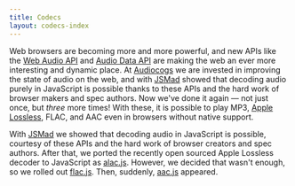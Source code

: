 ```yaml
---
title: Codecs
layout: codecs-index
---
```


Web browsers are becoming more and more powerful, and new APIs like the [Web Audio API][web-audio] and [Audio Data API][audio-data] are making the web an ever more interesting and dynamic place. At [Audiocogs](/) we are invested in improving the state of audio on the web, and with [JSMad][jsmad] showed that decoding audio purely in JavaScript is possible thanks to these APIs and the hard work of browser makers and spec authors. Now we've done it again &mdash; not just once, but _three_ more times! With these, it is possible to play MP3, [Apple Lossless][apple-lossless], FLAC, and AAC even in browsers without native support.

With [JSMad](/codecs/mp3) we showed that decoding audio in JavaScript is possible, courtesy of these APIs and the hard work of browser creators and spec authors. After that, we ported the recently open sourced Apple Lossless decoder to JavaScript as [alac.js](/codecs/alac). However, we decided that wasn't enough, so we rolled out [flac.js](/codecs/flac). Then, suddenly, [aac.js](/codecs/aac) appeared.


[web-audio]: https://dvcs.w3.org/hg/audio/raw-file/tip/webaudio/specification.html
[audio-data]: https://wiki.mozilla.org/Audio_Data_API
[jsmad]: https://github.com/audiocogs/jsmad
[apple-lossless]: http://alac.macosforge.org/
